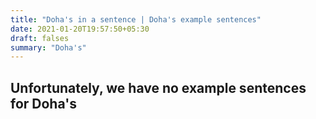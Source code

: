 ```yaml
---
title: "Doha's in a sentence | Doha's example sentences"
date: 2021-01-20T19:57:50+05:30
draft: falses
summary: "Doha's"
---
```

## Unfortunately, we have no example sentences for Doha's                 

